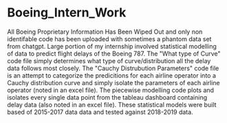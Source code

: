 # Boeing_Intern_Work
All Boeing Proprietary Information Has Been Wiped Out and only non identifable code has been uploaded with sometimes a phantom data set from chatgpt.
Large portion of my internship involved statistical modelling of data to predict flight delays of the Boeing 787. 
The "What type of Curve" code file simply determines what type of curve/distribution all the delay data follows most closely. 
The "Cauchy Distrubution Parameters" code file is an attempt to categorize the predicitions for each airline operator into a Cauchy distribution curve and simply isolate the parameters of each airline operator (noted in an excel file).
The piecewise modelling code plots and isolates every single data point from the tableau dashboard containing delay data (also noted in an excel file).
These statistical models were built based of 2015-2017 data data and tested against 2018-2019 data.

